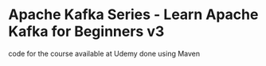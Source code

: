 # Apache Kafka Series - Learn Apache Kafka for Beginners v3

code for the course available at Udemy done using Maven
